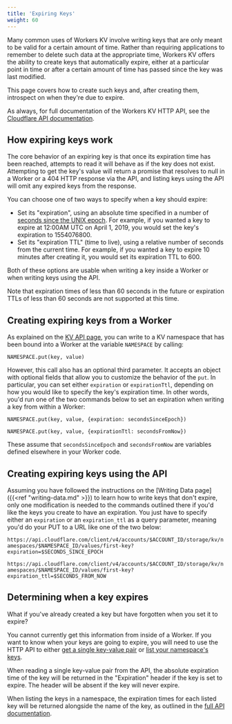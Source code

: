 ```yaml
---
title: 'Expiring Keys'
weight: 60
---
```


Many common uses of Workers KV involve writing keys that are only meant to be valid for a certain amount of time. Rather than requiring applications to remember to delete such data at the appropriate time, Workers KV offers the ability to create keys that automatically expire, either at a particular point in time or after a certain amount of time has passed since the key was last modified.

This page covers how to create such keys and, after creating them, introspect on when they're due to expire.

As always, for full documentation of the Workers KV HTTP API, see the [Cloudflare API documentation](https://api.cloudflare.com/#workers-kv-namespace-properties).

## How expiring keys work

The core behavior of an expiring key is that once its expiration time has been reached, attempts to read it will behave as if the key does not exist. Attempting to get the key's value will return a promise that resolves to null in a Worker or a 404 HTTP response via the API, and listing keys using the API will omit any expired keys from the response.

You can choose one of two ways to specify when a key should expire:

- Set its "expiration", using an absolute time specified in a number of [seconds since the UNIX epoch](https://en.wikipedia.org/wiki/Unix_time). For example, if you wanted a key to expire at 12:00AM UTC on April 1, 2019, you would set the key's expiration to 1554076800.
- Set its "expiration TTL" (time to live), using a relative number of seconds from the current time. For example, if you wanted a key to expire 10 minutes after creating it, you would set its expiration TTL to 600.

Both of these options are usable when writing a key inside a Worker or when writing keys using the API.

Note that expiration times of less than 60 seconds in the future or expiration TTLs of less than 60 seconds are not supported at this time.

## Creating expiring keys from a Worker

As explained on the [KV API page](../api/#write-value), you can write to a KV namespace that has been bound into a Worker at the variable `NAMESPACE` by calling:

`NAMESPACE.put(key, value)`

However, this call also has an optional third parameter. It accepts an object with optional fields that allow you to customize the behavior of the `put`. In particular, you can set either `expiration` or `expirationTtl`, depending on how you would like to specify the key's expiration time. In other words, you'd run one of the two commands below to set an expiration when writing a key from within a Worker:

`NAMESPACE.put(key, value, {expiration: secondsSinceEpoch})`

`NAMESPACE.put(key, value, {expirationTtl: secondsFromNow})`

These assume that `secondsSinceEpoch` and `secondsFromNow` are variables defined elsewhere in your Worker code.

## Creating expiring keys using the API

Assuming you have followed the instructions on the [Writing Data page]({{<ref "writing-data.md" >}}) to learn how to write keys that don't expire, only one modification is needed to the commands outlined there if you'd like the keys you create to have an expiration. You just have to specify either an `expiration` or an `expiration_ttl` as a query parameter, meaning you'd do your PUT to a URL like one of the two below:

`https://api.cloudflare.com/client/v4/accounts/$ACCOUNT_ID/storage/kv/namespaces/$NAMESPACE_ID/values/first-key?expiration=$SECONDS_SINCE_EPOCH`

`https://api.cloudflare.com/client/v4/accounts/$ACCOUNT_ID/storage/kv/namespaces/$NAMESPACE_ID/values/first-key?expiration_ttl=$SECONDS_FROM_NOW`

## Determining when a key expires

What if you've already created a key but have forgotten when you set it to expire?

You cannot currently get this information from inside of a Worker. If you want to know when your keys are going to expire, you will need to use the HTTP API to either [get a single key-value pair](https://api.cloudflare.com/#workers-kv-namespace-read-key-value-pair) or [list your namespace's keys](https://api.cloudflare.com/#workers-kv-namespace-list-a-namespace-s-keys).

When reading a single key-value pair from the API, the absolute expiration time of the key will be returned in the "Expiration" header if the key is set to expire. The header will be absent if the key will never expire.

When listing the keys in a namespace, the expiration times for each listed key will be returned alongside the name of the key, as outlined in the [full API documentation](https://api.cloudflare.com/#workers-kv-namespace-list-a-namespace-s-keys).
